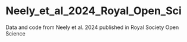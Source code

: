 # Neely_et_al_2024_Royal_Open_Sci
Data and code from Neely et al. 2024 published in Royal Society Open Science
